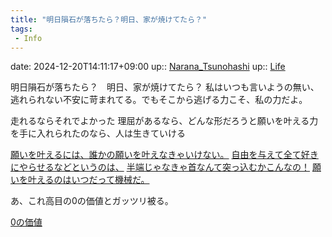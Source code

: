 ```yaml
---
title: "明日隕石が落ちたら？明日、家が焼けてたら？"
tags:
 - Info
---
```


date: 2024-12-20T14:11:17+09:00
up:: [Narana_Tsunohashi](Bar/Novel/Nacaria/Narana_Tsunohashi.md)
up:: [Life](Bar/Novel/Chaos/Life.md)

明日隕石が落ちたら？　明日、家が焼けてたら？
私はいつも言いようの無い、逃れられない不安に苛まれてる。でもそこから逃げる力こそ、私の力だよ。

走れるならそれでよかった
理屈があるなら、どんな形だろうと願いを叶える力を手に入れられたのなら、人は生きていける

[願いを叶えるには、誰かの願いを叶えなきゃいけない。](Info/願いを叶えるには、誰かの願いを叶えなきゃいけない。.md)
[自由を与えて全て好きにやらせるなどというのは、](Info/自由を与えて全て好きにやらせるなどというのは、.md)
[半端じゃなきゃ首なんて突っ込むかこんなの！](半端じゃなきゃ首なんて突っ込むかこんなの！.md)
[願いを叶えるのはいつだって機械だ。](../願いを叶えるのはいつだって機械だ。.md)

あ、これ高目の0の価値とガッツリ被る。

[0の価値](../Bar/Novel/Nacaria/0_Values.md)